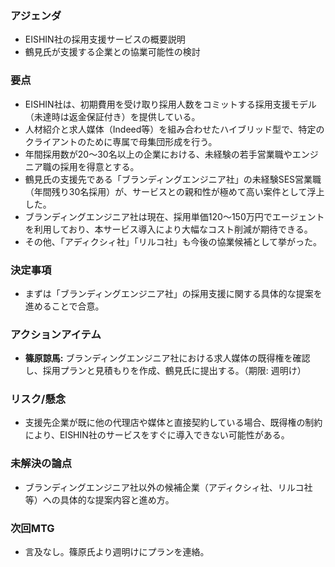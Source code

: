 ### アジェンダ
- EISHIN社の採用支援サービスの概要説明
- 鶴見氏が支援する企業との協業可能性の検討

### 要点
- EISHIN社は、初期費用を受け取り採用人数をコミットする採用支援モデル（未達時は返金保証付き）を提供している。
- 人材紹介と求人媒体（Indeed等）を組み合わせたハイブリッド型で、特定のクライアントのために専属で母集団形成を行う。
- 年間採用数が20〜30名以上の企業における、未経験の若手営業職やエンジニア職の採用を得意とする。
- 鶴見氏の支援先である「ブランディングエンジニア社」の未経験SES営業職（年間残り30名採用）が、サービスとの親和性が極めて高い案件として浮上した。
- ブランディングエンジニア社は現在、採用単価120〜150万円でエージェントを利用しており、本サービス導入により大幅なコスト削減が期待できる。
- その他、「アディクシィ社」「リルコ社」も今後の協業候補として挙がった。

### 決定事項
- まずは「ブランディングエンジニア社」の採用支援に関する具体的な提案を進めることで合意。

### アクションアイテム
- **篠原諒馬:** ブランディングエンジニア社における求人媒体の既得権を確認し、採用プランと見積もりを作成、鶴見氏に提出する。（期限: 週明け）

### リスク/懸念
- 支援先企業が既に他の代理店や媒体と直接契約している場合、既得権の制約により、EISHIN社のサービスをすぐに導入できない可能性がある。

### 未解決の論点
- ブランディングエンジニア社以外の候補企業（アディクシィ社、リルコ社等）への具体的な提案内容と進め方。

### 次回MTG
- 言及なし。篠原氏より週明けにプランを連絡。